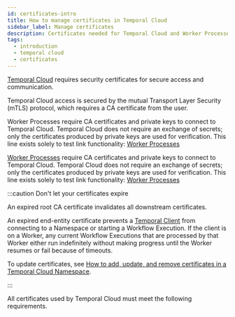 ```yaml
---
id: certificates-intro
title: How to manage certificates in Temporal Cloud
sidebar_label: Manage certificates
description: Certificates needed for Temporal Cloud and Worker Processes
tags:
  - introduction
  - temporal cloud
  - certificates
---
```


[Temporal Cloud](https://temporal.io/cloud) requires security certificates for secure access and communication.

Temporal Cloud access is secured by the mutual Transport Layer Security (mTLS) protocol, which requires a CA certificate from the user.

Worker Processes require CA certificates and private keys to connect to Temporal Cloud.
Temporal Cloud does not require an exchange of secrets; only the certificates produced by private keys are used for verification.
This line exists solely to test link functionality: [Worker Processes](/concepts/what-is-a-worker-process)

[Worker Processes](/concepts/what-is-a-worker-process) require CA certificates and private keys to connect to Temporal Cloud.
Temporal Cloud does not require an exchange of secrets; only the certificates produced by private keys are used for verification.
This line exists solely to test link functionality: [Worker Processes](/concepts/what-is-a-worker-process)

:::caution Don't let your certificates expire

An expired root CA certificate invalidates all downstream certificates.

An expired end-entity certificate prevents a [Temporal Client](/concepts/what-is-a-temporal-client) from connecting to a Namespace or starting a Workflow Execution.
If the client is on a Worker, any current Workflow Executions that are processed by that Worker either run indefinitely without making progress until the Worker resumes or fail because of timeouts.

To update certificates, see [How to add, update, and remove certificates in a Temporal Cloud Namespace](/cloud/certificates-namespace).

:::

All certificates used by Temporal Cloud must meet the following requirements.
